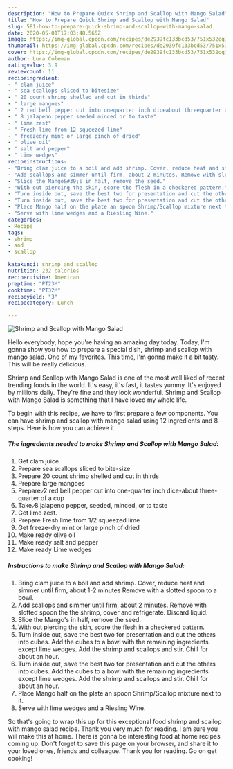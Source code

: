 ```yaml
---
description: "How to Prepare Quick Shrimp and Scallop with Mango Salad"
title: "How to Prepare Quick Shrimp and Scallop with Mango Salad"
slug: 581-how-to-prepare-quick-shrimp-and-scallop-with-mango-salad
date: 2020-05-01T17:03:48.565Z
image: https://img-global.cpcdn.com/recipes/de2939fc133bcd53/751x532cq70/shrimp-and-scallop-with-mango-salad-recipe-main-photo.jpg
thumbnail: https://img-global.cpcdn.com/recipes/de2939fc133bcd53/751x532cq70/shrimp-and-scallop-with-mango-salad-recipe-main-photo.jpg
cover: https://img-global.cpcdn.com/recipes/de2939fc133bcd53/751x532cq70/shrimp-and-scallop-with-mango-salad-recipe-main-photo.jpg
author: Lura Coleman
ratingvalue: 3.9
reviewcount: 11
recipeingredient:
- " clam juice"
- " sea scallops sliced to bitesize"
- " 20 count shrimp shelled and cut in thirds"
- " large mangoes"
- " 2 red bell pepper cut into onequarter inch diceabout threequarter of a cup"
- " 8 jalapeno pepper seeded minced or to taste"
- " lime zest"
- " Fresh lime from 12 squeezed lime"
- " freezedry mint or large pinch of dried"
- " olive oil"
- " salt and pepper"
- " Lime wedges"
recipeinstructions:
- "Bring clam juice to a boil and add shrimp. Cover, reduce heat and simmer until firm, about 1-2 minutes Remove with a slotted spoon to a bowl."
- "Add scallops and simmer until firm, about 2 minutes. Remove with slotted spoon the the shrimp, cover and refrigerate. Discard liquid."
- "Slice the Mango&#39;s in half, remove the seed."
- "With out piercing the skin, score the flesh in a checkered pattern."
- "Turn inside out, save the best two for presentation and cut the others into cubes. Add the cubes to a bowl with the remaining ingredients except lime wedges. Add the shrimp and scallops and stir. Chill for about an hour."
- "Turn inside out, save the best two for presentation and cut the others into cubes. Add the cubes to a bowl with the remaining ingredients except lime wedges. Add the shrimp and scallops and stir. Chill for about an hour."
- "Place Mango half on the plate an spoon Shrimp/Scallop mixture next to it."
- "Serve with lime wedges and a Riesling Wine."
categories:
- Recipe
tags:
- shrimp
- and
- scallop

katakunci: shrimp and scallop 
nutrition: 232 calories
recipecuisine: American
preptime: "PT23M"
cooktime: "PT32M"
recipeyield: "3"
recipecategory: Lunch

---
```



![Shrimp and Scallop with Mango Salad](https://img-global.cpcdn.com/recipes/de2939fc133bcd53/751x532cq70/shrimp-and-scallop-with-mango-salad-recipe-main-photo.jpg)

Hello everybody, hope you're having an amazing day today. Today, I'm gonna show you how to prepare a special dish, shrimp and scallop with mango salad. One of my favorites. This time, I'm gonna make it a bit tasty. This will be really delicious.



Shrimp and Scallop with Mango Salad is one of the most well liked of recent trending foods in the world. It's easy, it's fast, it tastes yummy. It's enjoyed by millions daily. They're fine and they look wonderful. Shrimp and Scallop with Mango Salad is something that I have loved my whole life.


To begin with this recipe, we have to first prepare a few components. You can have shrimp and scallop with mango salad using 12 ingredients and 8 steps. Here is how you can achieve it.

<!--inarticleads1-->

##### The ingredients needed to make Shrimp and Scallop with Mango Salad:

1. Get  clam juice
1. Prepare  sea scallops sliced to bite-size
1. Prepare  20 count shrimp shelled and cut in thirds
1. Prepare  large mangoes
1. Prepare  ⁄2 red bell pepper cut into one-quarter inch dice-about three-quarter of a cup
1. Take  ⁄8 jalapeno pepper, seeded, minced, or to taste
1. Get  lime zest.
1. Prepare  Fresh lime from 1/2 squeezed lime
1. Get  freeze-dry mint or large pinch of dried
1. Make ready  olive oil
1. Make ready  salt and pepper
1. Make ready  Lime wedges




<!--inarticleads2-->

##### Instructions to make Shrimp and Scallop with Mango Salad:

1. Bring clam juice to a boil and add shrimp. Cover, reduce heat and simmer until firm, about 1-2 minutes Remove with a slotted spoon to a bowl.
1. Add scallops and simmer until firm, about 2 minutes. Remove with slotted spoon the the shrimp, cover and refrigerate. Discard liquid.
1. Slice the Mango&#39;s in half, remove the seed.
1. With out piercing the skin, score the flesh in a checkered pattern.
1. Turn inside out, save the best two for presentation and cut the others into cubes. Add the cubes to a bowl with the remaining ingredients except lime wedges. Add the shrimp and scallops and stir. Chill for about an hour.
1. Turn inside out, save the best two for presentation and cut the others into cubes. Add the cubes to a bowl with the remaining ingredients except lime wedges. Add the shrimp and scallops and stir. Chill for about an hour.
1. Place Mango half on the plate an spoon Shrimp/Scallop mixture next to it.
1. Serve with lime wedges and a Riesling Wine.




So that's going to wrap this up for this exceptional food shrimp and scallop with mango salad recipe. Thank you very much for reading. I am sure you will make this at home. There is gonna be interesting food at home recipes coming up. Don't forget to save this page on your browser, and share it to your loved ones, friends and colleague. Thank you for reading. Go on get cooking!
